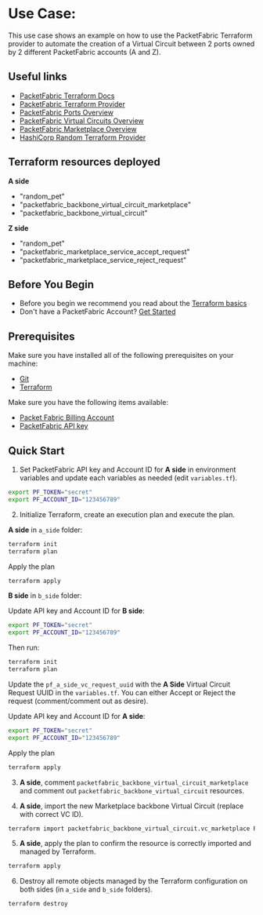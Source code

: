 # Use Case: 

This use case shows an example on how to use the PacketFabric Terraform provider 
to automate the creation of a Virtual Circuit between 2 ports owned by 2 different PacketFabric accounts (A and Z).

## Useful links

- [PacketFabric Terraform Docs](https://docs.packetfabric.com/api/terraform/)
- [PacketFabric Terraform Provider](https://registry.terraform.io/providers/PacketFabric/packetfabric)
- [PacketFabric Ports Overview](https://docs.packetfabric.com/ports/)
- [PacketFabric Virtual Circuits Overview](https://docs.packetfabric.com/vc/)
- [PacketFabric Marketplace Overview](https://docs.packetfabric.com/eco/overview/)
- [HashiCorp Random Terraform Provider](https://registry.terraform.io/providers/hashicorp/random)

## Terraform resources deployed

**A side**

- "random_pet"
- "packetfabric_backbone_virtual_circuit_marketplace"
- "packetfabric_backbone_virtual_circuit"

**Z side**

- "random_pet"
- "packetfabric_marketplace_service_accept_request"
- "packetfabric_marketplace_service_reject_request"

## Before You Begin

- Before you begin we recommend you read about the [Terraform basics](https://www.terraform.io/intro)
- Don't have a PacketFabric Account? [Get Started](https://docs.packetfabric.com/intro/)

## Prerequisites

Make sure you have installed all of the following prerequisites on your machine:

- [Git](https://git-scm.com/downloads)
- [Terraform](https://learn.hashicorp.com/tutorials/terraform/install-cli)

Make sure you have the following items available:

- [Packet Fabric Billing Account](https://docs.packetfabric.com/api/examples/account_uuid/)
- [PacketFabric API key](https://docs.packetfabric.com/admin/my_account/keys/)

## Quick Start

1. Set PacketFabric API key and Account ID for **A side** in environment variables and update each variables as needed (edit ``variables.tf``).

```sh
export PF_TOKEN="secret"
export PF_ACCOUNT_ID="123456789"
```

2. Initialize Terraform, create an execution plan and execute the plan.

**A side** in `a_side` folder:

```sh
terraform init
terraform plan
```

Apply the plan

```sh
terraform apply
```

**B side** in `b_side` folder:

Update API key and Account ID for **B side**:

```sh
export PF_TOKEN="secret"
export PF_ACCOUNT_ID="123456789"
```

Then run:

```sh
terraform init
terraform plan
```

Update the `pf_a_side_vc_request_uuid` with the **A Side** Virtual Circuit Request UUID in the `variables.tf`.
You can either Accept or Reject the request (comment/comment out as desire).

Update API key and Account ID for **A side**:

```sh
export PF_TOKEN="secret"
export PF_ACCOUNT_ID="123456789"
```

Apply the plan

```sh
terraform apply
```

3. **A side**, comment `packetfabric_backbone_virtual_circuit_marketplace` and comment out `packetfabric_backbone_virtual_circuit` resources.

4. **A side**, import the new Marketplace backbone Virtual Circuit (replace with correct VC ID).

```sh
terraform import packetfabric_backbone_virtual_circuit.vc_marketplace PF-DC-PHX-NYC-1751589-PF 
```

5. **A side**, apply the plan to confirm the resource is correctly imported and managed by Terraform.

```sh
terraform apply
```

6. Destroy all remote objects managed by the Terraform configuration on both sides (in `a_side` and `b_side` folders).

```sh
terraform destroy
```
